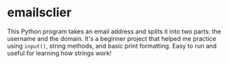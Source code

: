 # emailsclier
This Python program takes an email address and splits it into two parts: the username and the domain. It's a beginner project that helped me practice using `input()`, string methods, and basic print formatting. Easy to run and useful for learning how strings work!